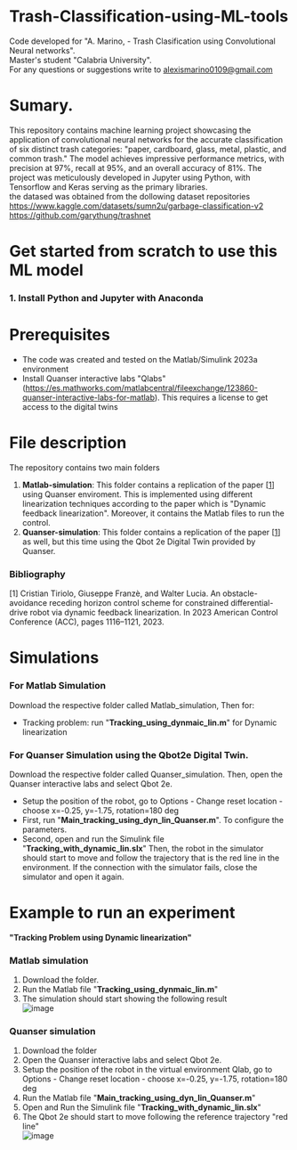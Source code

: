 # Trash-Classification-using-ML-tools

Code developed for "A. Marino, - Trash Clasification using Convolutional Neural networks".  
Master's student "Calabria University".  
For any questions or suggestions write to alexismarino0109@gmail.com

# Sumary.
This repository contains machine learning project showcasing the application of convolutional neural networks for the accurate classification of six distinct trash categories: "paper, cardboard, glass, metal, plastic, and common trash." The model achieves impressive performance metrics, with precision at 97%, recall at 95%, and an overall accuracy of 81%. The project was meticulously developed in Jupyter using Python, with Tensorflow and Keras serving as the primary libraries.  
the datased was obtained from the dollowing dataset repositories  
https://www.kaggle.com/datasets/sumn2u/garbage-classification-v2  
https://github.com/garythung/trashnet

# Get started from scratch to use this ML model
### 1. Install Python and Jupyter with Anaconda 
# Prerequisites
- The code was created and tested on the Matlab/Simulink 2023a environment
- Install Quanser interactive labs "Qlabs" (https://es.mathworks.com/matlabcentral/fileexchange/123860-quanser-interactive-labs-for-matlab). This requires a license to get access to the digital twins 
# File description
The repository contains two main folders  
1. **Matlab-simulation**: This folder contains a replication of the paper [[1](https://ieeexplore.ieee.org/document/9956741)] using Quanser enviroment. This is implemented using different linearization techniques according to the paper which is "Dynamic feedback linearization". Moreover, it contains the Matlab files to run the control. 
2. **Quanser-simulation**: This folder contains a replication of the paper [[1](https://ieeexplore.ieee.org/document/9956741)] as well, but this time using the Qbot 2e Digital Twin provided by Quanser.
### Bibliography  
[1] Cristian Tiriolo, Giuseppe Franzè, and Walter Lucia. An obstacle-avoidance receding horizon control scheme for constrained differential-drive robot via dynamic feedback linearization. In 2023 American Control Conference (ACC), pages 1116–1121, 2023.

# Simulations 
### For Matlab Simulation  
Download the respective folder called Matlab_simulation, Then for:
- Tracking problem: run "**Tracking_using_dynmaic_lin.m**" for Dynamic linearization
### For Quanser Simulation using the Qbot2e Digital Twin.
Download the respective folder called Quanser_simulation. Then, open the Quanser interactive labs and select Qbot 2e.

- Setup the position of the robot, go to Options - Change reset location - choose x=-0.25, y=-1.75, rotation=180 deg
- First, run "**Main_tracking_using_dyn_lin_Quanser.m**". To configure the parameters.
- Second, open and run the Simulink file "**Tracking_with_dynamic_lin.slx**" Then, the robot in the simulator should start to move and follow the trajectory that is the red line in the environment. If the connection with the simulator fails, close the simulator and open it again.

# Example to run an experiment  
**"Tracking Problem using Dynamic linearization"**
### Matlab simulation 
1. Download the folder. 
2. Run the Matlab file  "**Tracking_using_dynmaic_lin.m**"
3. The simulation should start showing the following result  
![image](https://github.com/fercho-0109/RHC-Tracking-Trajectory-with-Obstacle-Avoidance/assets/40362695/9da97de6-8f37-4604-bd6f-a36ef1451159)
### Quanser simulation
1. Download the folder
2. Open the Quanser interactive labs and select Qbot 2e.
3. Setup the position of the robot in the virtual environment Qlab, go to Options - Change reset location - choose x=-0.25, y=-1.75, rotation=180 deg
4. Run the Matlab file "**Main_tracking_using_dyn_lin_Quanser.m**"
5. Open and Run the Simulink file "**Tracking_with_dynamic_lin.slx**"
6. The Qbot 2e should start to move following the reference trajectory "red line"  
![image](https://github.com/PreCyseGroup/RHC-Tracking-Trajectory-with-Obstacle-Avoidance/assets/40362695/855b62e5-6ebd-4bf2-a85c-3464a9948a70)







  



